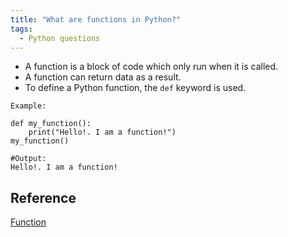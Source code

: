 ```yaml
---
title: "What are functions in Python?"
tags:
  - Python questions
---
```


* A function is a block of code which only run when it is called.
* A function can return data as a result.
* To define a Python function, the `def` keyword is used.

`Example:`

```python3
def my_function():
    print("Hello!. I am a function!") 
my_function()

#Output:
Hello!. I am a function!
```

## Reference

[Function](https://www.w3schools.com/python/python_functions.asp)
